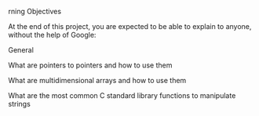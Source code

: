 rning Objectives

At the end of this project, you are expected to be able to explain to anyone, without the help of Google:



General

What are pointers to pointers and how to use them

What are multidimensional arrays and how to use them

What are the most common C standard library functions to manipulate strings
